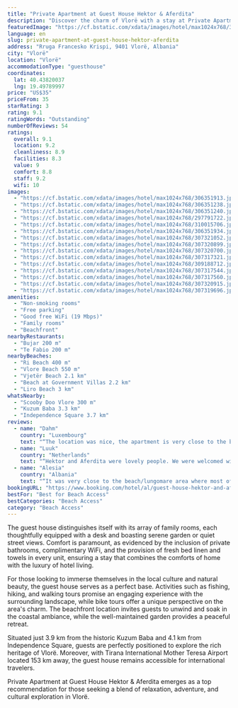 ```yaml
---
title: "Private Apartment at Guest House Hektor & Aferdita"
description: "Discover the charm of Vlorë with a stay at Private Apartment at Guest House Hektor & Aferdita, a prime choice for travelers seeking both tranquility and convenience."
featuredImage: "https://cf.bstatic.com/xdata/images/hotel/max1024x768/306351913.jpg?k=a772079c0e2e7376acc8c0cee52a7a83dad55559dfc96354f53dcf8190a0f9bb&o=&hp=1"
language: en
slug: private-apartment-at-guest-house-hektor-aferdita
address: "Rruga Francesko Krispi, 9401 Vlorë, Albania"
city: "Vlorë"
location: "Vlorë"
accommodationType: "guesthouse"
coordinates:
  lat: 40.43820037
  lng: 19.49789997
price: "US$35"
priceFrom: 35
starRating: 3
rating: 9.1
ratingWords: "Outstanding"
numberOfReviews: 54
ratings:
  overall: 9.1
  location: 9.2
  cleanliness: 8.9
  facilities: 8.3
  value: 9
  comfort: 8.8
  staff: 9.2
  wifi: 10
images:
  - "https://cf.bstatic.com/xdata/images/hotel/max1024x768/306351913.jpg?k=a772079c0e2e7376acc8c0cee52a7a83dad55559dfc96354f53dcf8190a0f9bb&o=&hp=1"
  - "https://cf.bstatic.com/xdata/images/hotel/max1024x768/306351238.jpg?k=4a502bfbc78ef7cd3f0d52118d1b8c231628c0d581bfd12afbf7c4e489b7efb5&o=&hp=1"
  - "https://cf.bstatic.com/xdata/images/hotel/max1024x768/306351240.jpg?k=f61375febaefcea54f21c0b513cbc01b040f65358d84cf4849b7c106e9c29358&o=&hp=1"
  - "https://cf.bstatic.com/xdata/images/hotel/max1024x768/297791722.jpg?k=74908a91ea3b908187e16f3167f3d91d4916cb008a6714d67f3d646fe68fefb7&o=&hp=1"
  - "https://cf.bstatic.com/xdata/images/hotel/max1024x768/310015706.jpg?k=c2f78ae3068a686b0f4c959d5dfb237aa3efe791b54e4d05ff5d9b4afc3db2c8&o=&hp=1"
  - "https://cf.bstatic.com/xdata/images/hotel/max1024x768/306351934.jpg?k=525bd06cca3633e23735bfe1db031966354a1360a71441d4c807191dc8100a31&o=&hp=1"
  - "https://cf.bstatic.com/xdata/images/hotel/max1024x768/307321052.jpg?k=73f7c599ef9eb05252df729d4bcf963329d7b31cd5d18eebe65aa63f18f9f787&o=&hp=1"
  - "https://cf.bstatic.com/xdata/images/hotel/max1024x768/307320899.jpg?k=eb89bef01b93aac2f3875edf4b17ef2766be1bcc0acfb544d76e8b5f08a317e9&o=&hp=1"
  - "https://cf.bstatic.com/xdata/images/hotel/max1024x768/307320700.jpg?k=8991e503f7e0e689e2924a377fd806f48af2df6a547d48754275ff41a28418aa&o=&hp=1"
  - "https://cf.bstatic.com/xdata/images/hotel/max1024x768/307317321.jpg?k=8c03107f59d1d922e203dd5679d1981e74a609ee8f7af61a30f1a65fa25832f7&o=&hp=1"
  - "https://cf.bstatic.com/xdata/images/hotel/max1024x768/309188712.jpg?k=687d1ae06a6fe83002d7a0a4790a65ebdfc8046678168a747fe359cfef727178&o=&hp=1"
  - "https://cf.bstatic.com/xdata/images/hotel/max1024x768/307317544.jpg?k=eb799e3b5628a3481025de1c416bc39ced8c4db216bf02cac560e4235cf78194&o=&hp=1"
  - "https://cf.bstatic.com/xdata/images/hotel/max1024x768/307317560.jpg?k=4e8c08999917a92f1f6171021fbdf796900865f8ef6a5e877ece23c5337da3a0&o=&hp=1"
  - "https://cf.bstatic.com/xdata/images/hotel/max1024x768/307320915.jpg?k=23886369ac479e0da8e8111974021fe740741dee0f37681fdca0a14ffaaf10f1&o=&hp=1"
  - "https://cf.bstatic.com/xdata/images/hotel/max1024x768/307319696.jpg?k=dd52b7de55572c2f9e35ab545737e86e94b0d5f37adbcc5083fb31c725d3f801&o=&hp=1"
amenities:
  - "Non-smoking rooms"
  - "Free parking"
  - "Good free WiFi (19 Mbps)"
  - "Family rooms"
  - "Beachfront"
nearbyRestaurants:
  - "Bujar 200 m"
  - "Te Fabio 200 m"
nearbyBeaches:
  - "Ri Beach 400 m"
  - "Vlore Beach 550 m"
  - "Vjetër Beach 2.1 km"
  - "Beach at Government Villas 2.2 km"
  - "Liro Beach 3 km"
whatsNearby:
  - "Scooby Doo Vlore 300 m"
  - "Kuzum Baba 3.3 km"
  - "Independence Square 3.7 km"
reviews:
  - name: "Dahm"
    country: "Luxembourg"
    text: "“The location was nice, the apartment is very close to the beach. We got an even bigger room than expected, which was nice and very clean too.”"
  - name: "Luuk"
    country: "Netherlands"
    text: "“Hektor and Aferdita were lovely people. We were welcomed with open arms and directly got refreshments. The location is also amazing, very close to the beach and the restaurants. Overall we very much enjoyed our stay!”"
  - name: "Alesia"
    country: "Albania"
    text: "“It was very close to the beach/lungomare area where most of the bars/restaurants are located. The place was extremely clean and the hosts were very kind and welcoming. If I go to Vlora again, I will definitely stay there a second time.”"
bookingURL: "https://www.booking.com/hotel/al/guest-house-hektor-and-aferdita.en-gb.html?aid=8035640"
bestFor: "Best for Beach Access"
bestCategories: "Beach Access"
category: "Beach Access"
---
```


The guest house distinguishes itself with its array of family rooms, each thoughtfully equipped with a desk and boasting serene garden or quiet street views. Comfort is paramount, as evidenced by the inclusion of private bathrooms, complimentary WiFi, and the provision of fresh bed linen and towels in every unit, ensuring a stay that combines the comforts of home with the luxury of hotel living.

For those looking to immerse themselves in the local culture and natural beauty, the guest house serves as a perfect base. Activities such as fishing, hiking, and walking tours promise an engaging experience with the surrounding landscape, while bike tours offer a unique perspective on the area's charm. The beachfront location invites guests to unwind and soak in the coastal ambiance, while the well-maintained garden provides a peaceful retreat.

Situated just 3.9 km from the historic Kuzum Baba and 4.1 km from Independence Square, guests are perfectly positioned to explore the rich heritage of Vlorë. Moreover, with Tirana International Mother Teresa Airport located 153 km away, the guest house remains accessible for international travelers.

Private Apartment at Guest House Hektor & Aferdita emerges as a top recommendation for those seeking a blend of relaxation, adventure, and cultural exploration in Vlorë.